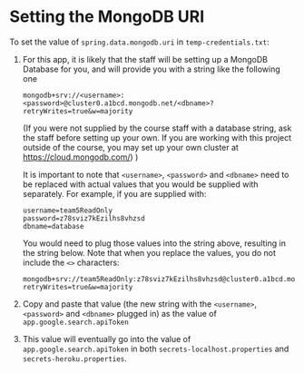 # Setting the MongoDB URI

To set the value of  `spring.data.mongodb.uri` in `temp-credentials.txt`:

1. For this app, it is likely that the staff will
   be setting up a MongoDB Database for you, 
   and will provide you with a string like the following
   one 
   
   ```
   mongodb+srv://<username>:<password>@cluster0.a1bcd.mongodb.net/<dbname>?retryWrites=true&w=majority
   ```

   (If you were not supplied by the course staff with a database string, ask the staff before setting up your own.  If you are working with this project outside of the course, you may set up your own cluster at <https://cloud.mongodb.com/>)
)

   It is important to note that `<username>`, `<password>` and `<dbname>` need to be replaced with actual values that you would be supplied with separately.  For example, if you are supplied with:

   ```
   username=team5ReadOnly
   password=z78sviz7kEzilhs8vhzsd
   dbname=database
   ```

   You would need to plug those values into the string above, resulting in the string below.  Note that when you replace the values, you do not include the `<>` characters:

   ```
   mongodb+srv://team5ReadOnly:z78sviz7kEzilhs8vhzsd@cluster0.a1bcd.mongodb.net/database?retryWrites=true&w=majority
   ```


2. Copy and paste that value (the new string with the  `<username>`, `<password>` and `<dbname>` plugged in) as the value of `app.google.search.apiToken`

3. This value will eventually go into the value of `app.google.search.apiToken` in both `secrets-localhost.properties` and `secrets-heroku.properties`. 